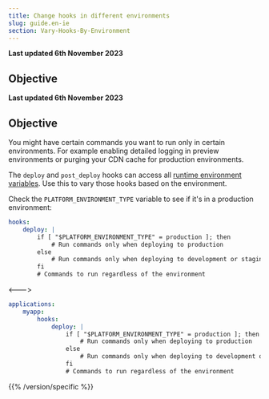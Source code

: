 ```yaml
---
title: Change hooks in different environments
slug: guide.en-ie
section: Vary-Hooks-By-Environment
---
```


**Last updated 6th November 2023**



## Objective  

**Last updated 6th November 2023**



## Objective  

You might have certain commands you want to run only in certain environments.
For example enabling detailed logging in preview environments
or purging your CDN cache for production environments.

The `deploy` and `post_deploy` hooks can access all [runtime environment variables](../../development/variables/use-variables.md#use-provided-variables).
Use this to vary those hooks based on the environment.

Check the `PLATFORM_ENVIRONMENT_TYPE` variable to see if it's in a production environment:


```yaml {configFile="app"}
hooks:
    deploy: |
        if [ "$PLATFORM_ENVIRONMENT_TYPE" = production ]; then
            # Run commands only when deploying to production
        else
            # Run commands only when deploying to development or staging environments
        fi
        # Commands to run regardless of the environment
```
<--->
```yaml {configFile="app"}
applications:
    myapp:
        hooks:
            deploy: |
                if [ "$PLATFORM_ENVIRONMENT_TYPE" = production ]; then
                    # Run commands only when deploying to production
                else
                    # Run commands only when deploying to development or staging environments
                fi
                # Commands to run regardless of the environment
```
{{% /version/specific %}}
